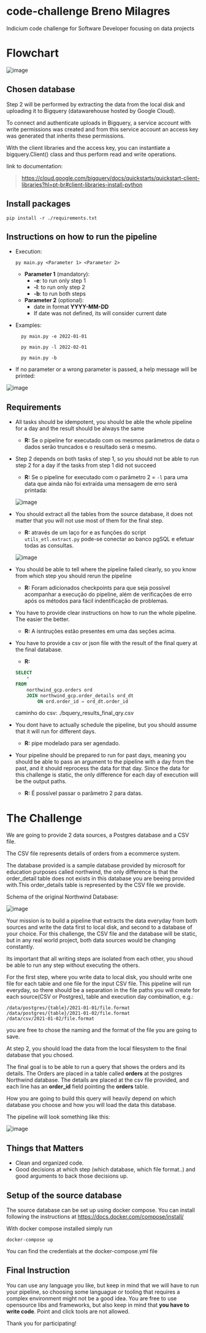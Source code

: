 # code-challenge Breno Milagres
Indicium code challenge for Software Developer focusing on data projects

# Flowchart
![image](img/fluxo_pipe_indicium.png)


## Chosen database 

Step 2 will be performed by extracting the data from the local disk and uploading it to Bigquery (datawarehouse hosted by Google Cloud). 


To connect and authenticate uploads in Bigquery, a service account with write permissions was created and from this service account an access key was generated that inherits these permissions.


With the client libraries and the access key, you can instantiate a bigquery.Client() class and thus perform read and write operations.

link to documentation:
> https://cloud.google.com/bigquery/docs/quickstarts/quickstart-client-libraries?hl=pt-br#client-libraries-install-python

## Install packages 
```
pip install -r ./requirements.txt
```

## Instructions on how to run the  pipeline
- Execution: 
    
    ```
    py main.py <Parameter 1> <Parameter 2>
    ```
    - **Parameter 1** (mandatory):
        - **-e**: to run only step 1 
        - **-l**: to run only step 2 
        - **-b**: to run both steps
    - **Parameter 2** (optional):
        - date in format **YYYY-MM-DD**
        - If date was not defined, its will consider current date

- Examples: 

        py main.py -e 2022-01-01 

        py main.py -l 2022-02-01

        py main.py -b

- If no parameter or a wrong parameter is passed, a help message will be printed:

![image](img/erro_parametros.png)

## Requirements

- All tasks should be idempotent, you should be able the whole pipeline for a day and the result should be always the same
    - **R:** Se o pipeline for executado com os mesmos parâmetros de data o dados serão truncados e o resultado será  o mesmo.
- Step 2 depends on both tasks of step 1, so you should not be able to run step 2 for a day if the tasks from step 1 did not succeed
    - **R:** Se o pipeline for executado com o parâmetro 2 = `-l` para uma data que ainda não foi extraída uma mensagem de erro será printada:
    
    ![image](img/erro_para_data_nao_extraida.png)
- You should extract all the tables from the source database, it does not matter that you will not use most of them for the final step.
    - **R:** através de um laço for e as funções do script `utils_etl.extract.py` pode-se conectar ao banco pgSQL e efetuar todas as consultas.

    ![image](img/todas_tabelas_extraidas.png)
- You should be able to tell where the pipeline failed clearly, so you know from which step you should rerun the pipeline
    - **R:** Foram adicionados checkpoints para que seja possível acompanhar a execução do pipeline, além de verificações de erro após os métodos para fácil indentificação de problemas.
- You have to provide clear instructions on how to run the whole pipeline. The easier the better.
    - **R:** A isntruções estão presentes em uma das seções acima.
- You have to provide a csv or json file with the result of the final query at the final database.
    - **R:**
    ```sql
    SELECT 
        * 
    FROM 
        northwind_gcp.orders ord
        JOIN northwind_gcp.order_details ord_dt 
            ON ord.order_id = ord_dt.order_id
    ```
    caminho do csv: ./bquery_results_final_qry.csv
- You dont have to actually schedule the pipeline, but you should assume that it will run for different days.
    - **R:** pipe modelado para ser agendado.
- Your pipeline should be prepared to run for past days, meaning you should be able to pass an argument to the pipeline with a day from the past, and it should reprocess the data for that day. Since the data for this challenge is static, the only difference for each day of execution will be the output paths.
    - **R:** É possível passar o parâmetro 2 para datas.
    
# The Challenge

We are going to provide 2 data sources, a Postgres database and a CSV file.

The CSV file represents details of orders from a ecommerce system.

The database provided is a sample database provided by microsoft for education purposes called northwind, the only difference is that the order_detail table does not exists in this database you are beeing provided with.This order_details table is represented by the CSV file we provide.

Schema of the original Northwind Database: 

![image](https://user-images.githubusercontent.com/49417424/105997621-9666b980-608a-11eb-86fd-db6b44ece02a.png)

Your mission is to build a pipeline that extracts the data everyday from both sources and write the data first to local disk, and second to a database of your choice. For this challenge, the CSV file and the database will be static, but in any real world project, both data sources would be changing constantly.


Its important that all writing steps are isolated from each other, you shoud be able to run any step without executing the others.

For the first step, where you write data to local disk, you should write one file for each table and one file for the input CSV file. This pipeline will run everyday, so there should be a separation in the file paths you will create for each source(CSV or Postgres), table and execution day combination, e.g.:

```
/data/postgres/{table}/2021-01-01/file.format
/data/postgres/{table}/2021-01-02/file.format
/data/csv/2021-01-02/file.format
```

you are free to chose the naming and the format of the file you are going to save.

At step 2, you should load the data from the local filesystem to the final database that you chosed. 

The final goal is to be able to run a query that shows the orders and its details. The Orders are placed in a table called **orders** at the postgres Northwind database. The details are placed at the csv file provided, and each line has an **order_id** field pointing the **orders** table.

How you are going to build this query will heavily depend on which database you choose and how you will load the data this database.

The pipeline will look something like this:

![image](https://user-images.githubusercontent.com/49417424/105993225-e2aefb00-6084-11eb-96af-3ec3716b151a.png)

## Things that Matters

- Clean and organized code.
- Good decisions at which step (which database, which file format..) and good arguments to back those decisions up.

## Setup of the source database

The source database can be set up using docker compose.
You can install following the instructions at 
https://docs.docker.com/compose/install/

With docker compose installed simply run

```
docker-compose up
```

You can find the credentials at the docker-compose.yml file

## Final Instruction

You can use any language you like, but keep in mind that we will have to run your pipeline, so choosing some languague or tooling that requires a complex environment might not be a good idea.
You are free to use opensource libs and frameworks, but also keep in mind that **you have to write code**. Point and click tools are not allowed.

Thank you for participating!
